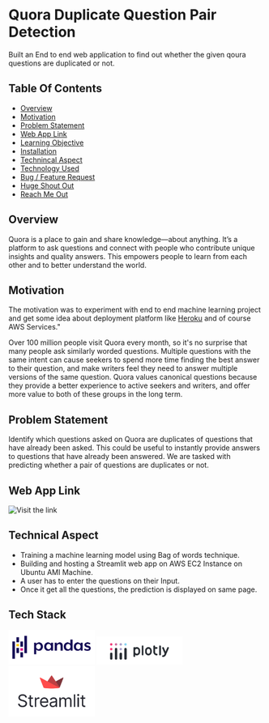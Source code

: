 
# Quora Duplicate Question Pair Detection

Built an End to end web application to find out whether the given qoura questions are duplicated or not.

## Table Of Contents

* [Overview](#overview)
* [Motivation](#motivation)
* [Problem Statement](#problem-statement)
* [Web App Link](#web-app-link)
* [Learning Objective](#learning-objective)
* [Installation](#installaton)
* [Technincal Aspect](#technincal-aspect)
* [Technology Used](#technology-used)
* [Bug / Feature Request](#bug-/-feature-request)
* [Huge Shout Out](#huge-shout-out)
* [Reach Me Out](#reach-me-out)

## Overview
Quora is a place to gain and share knowledge—about anything. It’s a platform to ask questions and connect with people who contribute unique insights and quality answers. This empowers people to learn from each other and to better understand the world.
## Motivation

The motivation was to experiment with end to end machine learning project and get some idea about deployment platform like [Heroku](https://g.co/kgs/yvsR77) and of course AWS Services."

Over 100 million people visit Quora every month, so it's no surprise that many people ask similarly worded questions. Multiple questions with the same intent can cause seekers to spend more time finding the best answer to their question, and make writers feel they need to answer multiple versions of the same question. Quora values canonical questions because they provide a better experience to active seekers and writers, and offer more value to both of these groups in the long term.
## Problem Statement

Identify which questions asked on Quora are duplicates of questions that have already been asked. This could be useful to instantly provide answers to questions that have already been answered. We are tasked with predicting whether a pair of questions are duplicates or not.

## Web App Link

![Visit the link](ec2-3-75-235-60.eu-central-1.compute.amazonaws.com:8501)
## Technical Aspect


- Training a machine learning model using Bag of words technique. 
- Building and hosting a Streamlit web app on AWS EC2 Instance on Ubuntu AMI Machine. 
- A user has to enter the questions on their Input. 
- Once it get all the questions, the prediction is displayed on same page.
## Tech Stack

<img target="_blank" src="https://github.com/HarshMistry1/Data_science_portfolio_projects/blob/master/Quora%20Question%20Pair%20Detection/Pandas_logo.png" width=170>
<img target="_blank" src="https://github.com/HarshMistry1/Data_science_portfolio_projects/blob/master/Quora%20Question%20Pair%20Detection/Plotly-logo.png" width=170>
<img target="_blank" src="https://github.com/HarshMistry1/Data_science_portfolio_projects/blob/master/Quora%20Question%20Pair%20Detection/streamlit-logo.png" width=170>
